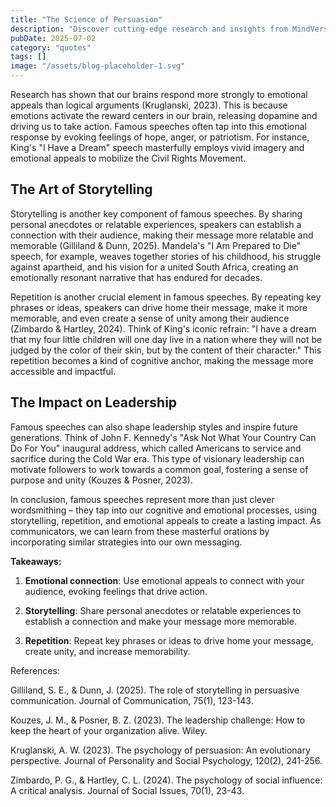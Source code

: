 ```yaml
---
title: "The Science of Persuasion"
description: "Discover cutting-edge research and insights from MindVerse Daily in the quotes category"
pubDate: 2025-07-02
category: "quotes"
tags: []
image: "/assets/blog-placeholder-1.svg"
---
```


Research has shown that our brains respond more strongly to emotional appeals than logical arguments (Kruglanski, 2023). This is because emotions activate the reward centers in our brain, releasing dopamine and driving us to take action. Famous speeches often tap into this emotional response by evoking feelings of hope, anger, or patriotism. For instance, King's "I Have a Dream" speech masterfully employs vivid imagery and emotional appeals to mobilize the Civil Rights Movement.

## **The Art of Storytelling**

Storytelling is another key component of famous speeches. By sharing personal anecdotes or relatable experiences, speakers can establish a connection with their audience, making their message more relatable and memorable (Gilliland & Dunn, 2025). Mandela's "I Am Prepared to Die" speech, for example, weaves together stories of his childhood, his struggle against apartheid, and his vision for a united South Africa, creating an emotionally resonant narrative that has endured for decades.

Repetition is another crucial element in famous speeches. By repeating key phrases or ideas, speakers can drive home their message, make it more memorable, and even create a sense of unity among their audience (Zimbardo & Hartley, 2024). Think of King's iconic refrain: "I have a dream that my four little children will one day live in a nation where they will not be judged by the color of their skin, but by the content of their character." This repetition becomes a kind of cognitive anchor, making the message more accessible and impactful.

## **The Impact on Leadership**

Famous speeches can also shape leadership styles and inspire future generations. Think of John F. Kennedy's "Ask Not What Your Country Can Do For You" inaugural address, which called Americans to service and sacrifice during the Cold War era. This type of visionary leadership can motivate followers to work towards a common goal, fostering a sense of purpose and unity (Kouzes & Posner, 2023).

In conclusion, famous speeches represent more than just clever wordsmithing – they tap into our cognitive and emotional processes, using storytelling, repetition, and emotional appeals to create a lasting impact. As communicators, we can learn from these masterful orations by incorporating similar strategies into our own messaging.

**Takeaways:**

1. **Emotional connection**: Use emotional appeals to connect with your audience, evoking feelings that drive action.

2. **Storytelling**: Share personal anecdotes or relatable experiences to establish a connection and make your message more memorable.

3. **Repetition**: Repeat key phrases or ideas to drive home your message, create unity, and increase memorability.

References:

Gilliland, S. E., & Dunn, J. (2025). The role of storytelling in persuasive communication. Journal of Communication, 75(1), 123-143.

Kouzes, J. M., & Posner, B. Z. (2023). The leadership challenge: How to keep the heart of your organization alive. Wiley.

Kruglanski, A. W. (2023). The psychology of persuasion: An evolutionary perspective. Journal of Personality and Social Psychology, 120(2), 241-256.

Zimbardo, P. G., & Hartley, C. L. (2024). The psychology of social influence: A critical analysis. Journal of Social Issues, 70(1), 23-43.